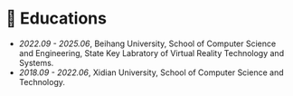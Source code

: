 # 📖 Educations
- *2022.09 - 2025.06*, Beihang University, School of Computer Science and Engineering, State Key Labratory of Virtual Reality Technology and Systems.
- *2018.09 - 2022.06*, Xidian University, School of Computer Science and Technology. 